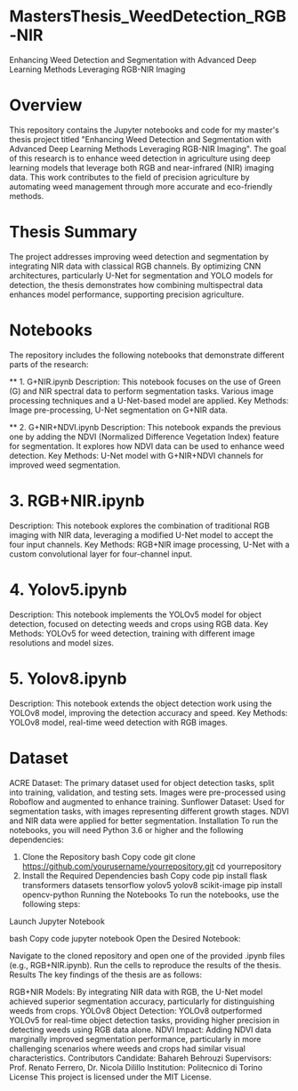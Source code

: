 # MastersThesis_WeedDetection_RGB-NIR
Enhancing Weed Detection and Segmentation with Advanced Deep Learning Methods Leveraging RGB-NIR Imaging
# Overview
This repository contains the Jupyter notebooks and code for my master's thesis project titled "Enhancing Weed Detection and Segmentation with Advanced Deep Learning Methods Leveraging RGB-NIR Imaging". The goal of this research is to enhance weed detection in agriculture using deep learning models that leverage both RGB and near-infrared (NIR) imaging data. This work contributes to the field of precision agriculture by automating weed management through more accurate and eco-friendly methods.

# Thesis Summary
The project addresses improving weed detection and segmentation by integrating NIR data with classical RGB channels. By optimizing CNN architectures, particularly U-Net for segmentation and YOLO models for detection, the thesis demonstrates how combining multispectral data enhances model performance, supporting precision agriculture.

# Notebooks
The repository includes the following notebooks that demonstrate different parts of the research:

** 1. G+NIR.ipynb
Description: This notebook focuses on the use of Green (G) and NIR spectral data to perform segmentation tasks. Various image processing techniques and a U-Net-based model are applied.
Key Methods: Image pre-processing, U-Net segmentation on G+NIR data.

** 2. G+NIR+NDVI.ipynb
Description: This notebook expands the previous one by adding the NDVI (Normalized Difference Vegetation Index) feature for segmentation. It explores how NDVI data can be used to enhance weed detection.
Key Methods: U-Net model with G+NIR+NDVI channels for improved weed segmentation.

# 3. RGB+NIR.ipynb
Description: This notebook explores the combination of traditional RGB imaging with NIR data, leveraging a modified U-Net model to accept the four input channels.
Key Methods: RGB+NIR image processing, U-Net with a custom convolutional layer for four-channel input.

# 4. Yolov5.ipynb
Description: This notebook implements the YOLOv5 model for object detection, focused on detecting weeds and crops using RGB data.
Key Methods: YOLOv5 for weed detection, training with different image resolutions and model sizes.

# 5. Yolov8.ipynb
Description: This notebook extends the object detection work using the YOLOv8 model, improving the detection accuracy and speed.
Key Methods: YOLOv8 model, real-time weed detection with RGB images.

# Dataset
ACRE Dataset: The primary dataset used for object detection tasks, split into training, validation, and testing sets. Images were pre-processed using Roboflow and augmented to enhance training.
Sunflower Dataset: Used for segmentation tasks, with images representing different growth stages. NDVI and NIR data were applied for better segmentation.
Installation
To run the notebooks, you will need Python 3.6 or higher and the following dependencies:

1. Clone the Repository
bash
Copy code
git clone https://github.com/yourusername/yourrepository.git
cd yourrepository
2. Install the Required Dependencies
bash
Copy code
pip install flask transformers datasets tensorflow yolov5 yolov8 scikit-image
pip install opencv-python
Running the Notebooks
To run the notebooks, use the following steps:

Launch Jupyter Notebook

bash
Copy code
jupyter notebook
Open the Desired Notebook:

Navigate to the cloned repository and open one of the provided .ipynb files (e.g., RGB+NIR.ipynb).
Run the cells to reproduce the results of the thesis.
Results
The key findings of the thesis are as follows:

RGB+NIR Models: By integrating NIR data with RGB, the U-Net model achieved superior segmentation accuracy, particularly for distinguishing weeds from crops.
YOLOv8 Object Detection: YOLOv8 outperformed YOLOv5 for real-time object detection tasks, providing higher precision in detecting weeds using RGB data alone.
NDVI Impact: Adding NDVI data marginally improved segmentation performance, particularly in more challenging scenarios where weeds and crops had similar visual characteristics.
Contributors
Candidate: Bahareh Behrouzi
Supervisors: Prof. Renato Ferrero, Dr. Nicola Dilillo
Institution: Politecnico di Torino
License
This project is licensed under the MIT License.
